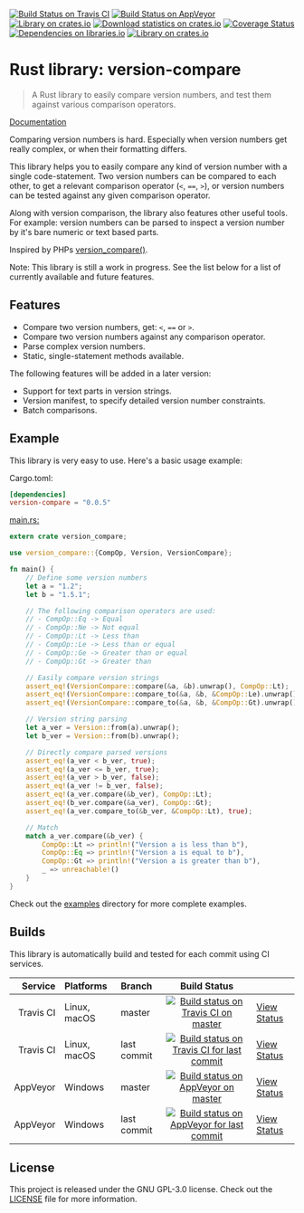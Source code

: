 [![Build Status on Travis CI](https://travis-ci.org/timvisee/version-compare.svg?branch=master)](https://travis-ci.org/timvisee/version-compare)
[![Build Status on AppVeyor](https://ci.appveyor.com/api/projects/status/nikhmuoonooo05a6/branch/master?svg=true)](https://ci.appveyor.com/project/timvisee/version-compare)
[![Library on crates.io](https://img.shields.io/crates/v/version-compare.svg)](https://crates.io/crates/version-compare)
[![Download statistics on crates.io](https://img.shields.io/crates/d/version-compare.svg)](https://crates.io/crates/version-compare)
[![Coverage Status](https://coveralls.io/repos/github/timvisee/version-compare/badge.svg?branch=master)](https://coveralls.io/github/timvisee/version-compare?branch=master)
[![Dependencies on libraries.io](https://img.shields.io/badge/dependencies-none!-green.svg)](https://libraries.io/github/timvisee/version-compare)
[![Library on crates.io](https://img.shields.io/crates/l/version-compare.svg)](https://crates.io/crates/version-compare)

# Rust library: version-compare
> A Rust library to easily compare version numbers, and test them against various comparison operators.

[Documentation](https://docs.rs/version-compare)

Comparing version numbers is hard. Especially when version numbers get really complex,
or when their formatting differs. 

This library helps you to easily compare any kind of version number with a single code-statement.
Two version numbers can be compared to each other, to get a relevant comparison operator (`<`, `==`, `>`),
or version numbers can be tested against any given comparison operator.

Along with version comparison, the library also features other useful tools.  
For example: version numbers can be parsed to inspect a version number by it's bare numeric or text based parts.

Inspired by PHPs [version_compare()](http://php.net/manual/en/function.version-compare.php).

Note: This library is still a work in progress.
See the list below for a list of currently available and future features.

## Features
* Compare two version numbers, get: `<`, `==` or `>`.
* Compare two version numbers against any comparison operator.
* Parse complex version numbers.
* Static, single-statement methods available.

The following features will be added in a later version:
* Support for text parts in version strings.
* Version manifest, to specify detailed version number constraints.
* Batch comparisons.

## Example
This library is very easy to use. Here's a basic usage example:

Cargo.toml:
```toml
[dependencies]
version-compare = "0.0.5"
```

[main.rs:](examples/example.rs)
```rust
extern crate version_compare;

use version_compare::{CompOp, Version, VersionCompare};

fn main() {
    // Define some version numbers
    let a = "1.2";
    let b = "1.5.1";

    // The following comparison operators are used:
    // - CompOp::Eq -> Equal
    // - CompOp::Ne -> Not equal
    // - CompOp::Lt -> Less than
    // - CompOp::Le -> Less than or equal
    // - CompOp::Ge -> Greater than or equal
    // - CompOp::Gt -> Greater than

    // Easily compare version strings
    assert_eq!(VersionCompare::compare(&a, &b).unwrap(), CompOp::Lt);
    assert_eq!(VersionCompare::compare_to(&a, &b, &CompOp::Le).unwrap(), true);
    assert_eq!(VersionCompare::compare_to(&a, &b, &CompOp::Gt).unwrap(), false);

    // Version string parsing
    let a_ver = Version::from(a).unwrap();
    let b_ver = Version::from(b).unwrap();

    // Directly compare parsed versions
    assert_eq!(a_ver < b_ver, true);
    assert_eq!(a_ver <= b_ver, true);
    assert_eq!(a_ver > b_ver, false);
    assert_eq!(a_ver != b_ver, false);
    assert_eq!(a_ver.compare(&b_ver), CompOp::Lt);
    assert_eq!(b_ver.compare(&a_ver), CompOp::Gt);
    assert_eq!(a_ver.compare_to(&b_ver, &CompOp::Lt), true);

    // Match
    match a_ver.compare(&b_ver) {
        CompOp::Lt => println!("Version a is less than b"),
        CompOp::Eq => println!("Version a is equal to b"),
        CompOp::Gt => println!("Version a is greater than b"),
        _ => unreachable!()
    }
}
```

Check out the [examples](examples) directory for more complete examples.

## Builds
This library is automatically build and tested for each commit using CI services.

|Service|Platforms|Branch|Build Status| |
|---:|:---|:---|:---:|:---|
|Travis CI|Linux, macOS|master|[![Build status on Travis CI on master](https://travis-ci.org/timvisee/version-compare.svg?branch=master)](https://travis-ci.org/timvisee/version-compare)|[View Status](https://travis-ci.org/timvisee/version-compare)|
|Travis CI|Linux, macOS|last commit|[![Build status on Travis CI for last commit](https://travis-ci.org/timvisee/version-compare.svg)](https://travis-ci.org/timvisee/version-compare)|[View Status](https://travis-ci.org/timvisee/version-compare)|
|AppVeyor|Windows|master|[![Build status on AppVeyor on master](https://ci.appveyor.com/api/projects/status/nikhmuoonooo05a6/branch/master?svg=true)](https://travis-ci.org/timvisee/version-compare)|[View Status](https://ci.appveyor.com/project/timvisee/version-compare)|
|AppVeyor|Windows|last commit|[![Build status on AppVeyor for last commit](https://ci.appveyor.com/api/projects/status/nikhmuoonooo05a6?svg=true)](https://travis-ci.org/timvisee/version-compare)|[View Status](https://ci.appveyor.com/project/timvisee/version-compare)|

## License
This project is released under the GNU GPL-3.0 license. Check out the [LICENSE](LICENSE) file for more information.
